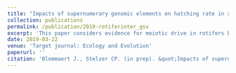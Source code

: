 ```yaml
---
title: "Impacts of supernumerary genomic elements on hatching rate in a rotifer and implications for meiotic drive"
collection: publications
permalink: /publication/2019-rotiferinter_gsv
excerpt: 'This paper considers evidence for meiotic drive in rotifers by estimating proportions of genome sizes in haploid male rotifers and their eggs, compared to expected GS proportions in the absence of drive..'
date: 2019-03-22
venue: 'Target journal: Ecology and Evolution'
paperurl: ''
citation: 'Blommaert J., Stelzer CP. (in prep). &quot;Impacts of supernumerary genomic elements on hatching rate in a rotifer and implications for meiotic drive .&quot; <i></i>'
---
```

